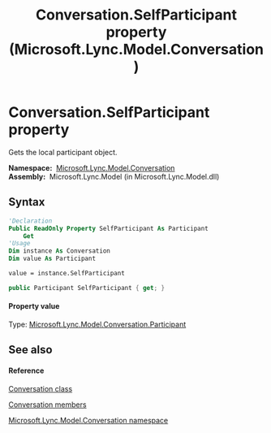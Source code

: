 ﻿---
title: Conversation.SelfParticipant property  (Microsoft.Lync.Model.Conversation)
TOCTitle: 'SelfParticipant property '
ms:assetid: P:Microsoft.Lync.Model.Conversation.Conversation.SelfParticipant_DI_3_UC_OCS14MrefLyncWPF
ms:mtpsurl: https://msdn.microsoft.com/en-us/library/microsoft.lync.model.conversation.conversation.selfparticipant_di_3_uc_ocs14mreflyncwpf(v=office.15)
ms:contentKeyID: 48589257
ms.date: 07/28/2014
mtps_version: v=office.15
f1_keywords:
- Microsoft.Lync.Model.Conversation.Conversation.SelfParticipant
dev_langs:
- CSharp
- JScript
- VB
- other
---

# Conversation.SelfParticipant property

Gets the local participant object.

**Namespace:**  [Microsoft.Lync.Model.Conversation](microsoft-lync-model-conversation-namespace_2.md)  
**Assembly:**  Microsoft.Lync.Model (in Microsoft.Lync.Model.dll)

## Syntax

``` vb
'Declaration
Public ReadOnly Property SelfParticipant As Participant
    Get
'Usage
Dim instance As Conversation
Dim value As Participant

value = instance.SelfParticipant
```

``` csharp
public Participant SelfParticipant { get; }
```

#### Property value

Type: [Microsoft.Lync.Model.Conversation.Participant](participant-class-microsoft-lync-model-conversation_2.md)  

## See also

#### Reference

[Conversation class](conversation-class-microsoft-lync-model-conversation_2.md)

[Conversation members](conversation-members-microsoft-lync-model-conversation_2.md)

[Microsoft.Lync.Model.Conversation namespace](microsoft-lync-model-conversation-namespace_2.md)

